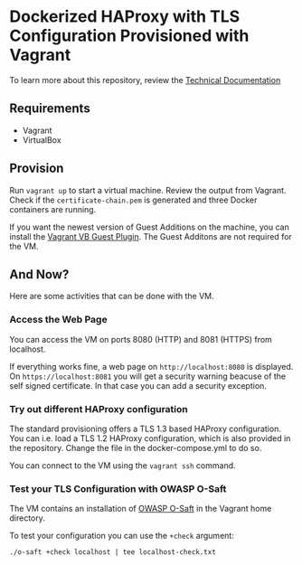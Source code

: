 # Dockerized HAProxy with TLS Configuration Provisioned with Vagrant

To learn more about this repository, review the [Technical Documentation](docs/Tech-Paper.md)

## Requirements

- Vagrant
- VirtualBox

## Provision

Run `vagrant up` to start a virtual machine.
Review the output from Vagrant. Check if the `certificate-chain.pem` is generated and three Docker containers are running.

If you want the newest version of Guest Additions on the machine,
you can install the [Vagrant VB Guest Plugin](https://github.com/dotless-de/vagrant-vbguest). The Guest Additons are not required
for the VM.

## And Now?

Here are some activities that can be done with the VM. 

### Access the Web Page

You can access the VM on ports 8080 (HTTP) and 8081 (HTTPS) from localhost.

If everything works fine, a web page on `http://localhost:8080` is displayed.
On `https://localhost:8081` you will get a security warning beacuse of the self signed certificate. In that case you can add
a security exception.

### Try out different HAProxy configuration

The standard provisioning offers a TLS 1.3 based HAProxy configuration.
You can i.e. load a TLS 1.2 HAProxy configuration, which is
also provided in the repository. Change the file in the docker-compose.yml to do so.

You can connect to the VM using the `vagrant ssh` command.

### Test your TLS Configuration with OWASP O-Saft

The VM contains an installation of [OWASP O-Saft](https://www.owasp.org/index.php/O-Saft) in the
Vagrant home directory.

To test your configuration you can use the `+check` argument:

`./o-saft +check localhost | tee localhost-check.txt`
